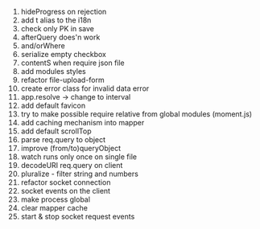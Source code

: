 1. hideProgress on rejection
2. add t alias to the i18n
3. check only PK in save
4. afterQuery does'n work
5. and/orWhere
6. serialize empty checkbox
7. contentS when require json file
8. add modules styles
9. refactor file-upload-form
10. create error class for invalid data error
11. app.resolve -> change to interval
12. add default favicon
13. try to make possible require relative from global modules (moment.js)
14. add caching mechanism into mapper
15. add default scrollTop
16. parse req.query to object
17. improve (from/to)queryObject
18. watch runs only once on single file
19. decodeURI req.query on client
20. pluralize - filter string and numbers
21. refactor socket connection
22. socket events on the client
23. make process global
24. clear mapper cache
25. start & stop socket request events
